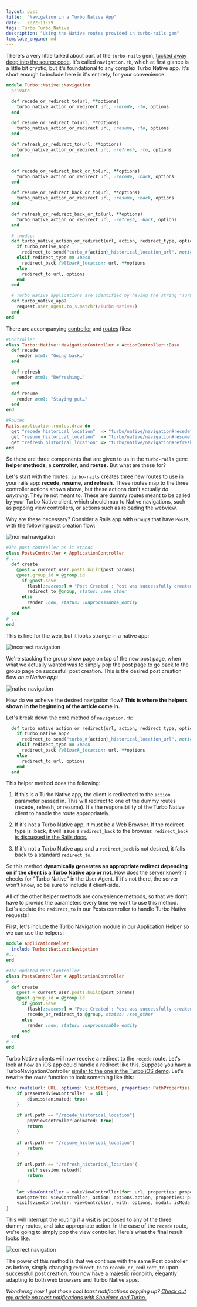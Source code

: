 ```yaml
---
layout: post
title:  "Navigation in a Turbo Native App"
date:   2022-11-29 
tags: Turbo Turbo_Native 
description: "Using the Native routes provided in turbo-rails gem"
template_engine: md
---
```


There's a very little talked about part of the `turbo-rails` gem, [tucked away deep into the source code](https://github.com/hotwired/turbo-rails/blob/main/app/controllers/turbo/native/navigation.rb). It's called `navigation.rb`, which at first glance is a little bit cryptic, but it's foundational to any complex Turbo Native app. It's short enough to include here in it's entirety, for your convenience: 


```ruby
module Turbo::Native::Navigation
  private

  def recede_or_redirect_to(url, **options)
    turbo_native_action_or_redirect url, :recede, :to, options
  end

  def resume_or_redirect_to(url, **options)
    turbo_native_action_or_redirect url, :resume, :to, options
  end

  def refresh_or_redirect_to(url, **options)
    turbo_native_action_or_redirect url, :refresh, :to, options
  end


  def recede_or_redirect_back_or_to(url, **options)
    turbo_native_action_or_redirect url, :recede, :back, options
  end

  def resume_or_redirect_back_or_to(url, **options)
    turbo_native_action_or_redirect url, :resume, :back, options
  end

  def refresh_or_redirect_back_or_to(url, **options)
    turbo_native_action_or_redirect url, :refresh, :back, options
  end

  # :nodoc:
  def turbo_native_action_or_redirect(url, action, redirect_type, options = {})
    if turbo_native_app?
      redirect_to send("turbo_#{action}_historical_location_url", notice: options[:notice] || options.delete(:native_notice))
    elsif redirect_type == :back
      redirect_back fallback_location: url, **options
    else
      redirect_to url, options
    end
  end

  # Turbo Native applications are identified by having the string "Turbo Native" as part of their user agent.
  def turbo_native_app?
    request.user_agent.to_s.match?(/Turbo Native/)
  end
end
```

There are accompanying [controller](https://github.com/hotwired/turbo-rails/blob/main/app/controllers/turbo/native/navigation_controller.rb) and [routes](https://github.com/hotwired/turbo-rails/blob/main/config/routes.rb) files:

```ruby
#Controller
class Turbo::Native::NavigationController < ActionController::Base
  def recede
    render html: "Going back…"
  end

  def refresh
    render html: "Refreshing…"
  end

  def resume
    render html: "Staying put…"
  end
end

#Routes
Rails.application.routes.draw do
  get "recede_historical_location"  => "turbo/native/navigation#recede",  as: :turbo_recede_historical_location
  get "resume_historical_location"  => "turbo/native/navigation#resume",  as: :turbo_resume_historical_location
  get "refresh_historical_location" => "turbo/native/navigation#refresh", as: :turbo_refresh_historical_location
end
```

So there are three components that are given to us in the `turbo-rails` gem: **helper methods**, a **controller**, and **routes.** But what are these for?

Let's start with the routes. `turbo-rails` creates three new routes to use in your rails app: **recede, resume, and refresh**. These routes map to the three controller actions shown above, but these actions don't actually *do anything*. They're not meant to. These are dummy routes meant to be called by your Turbo Native client, which should map to Native navigations, such as popping view controllers, or actions such as reloading the webview. 

Why are these necessary? Consider a Rails app with `Group`s that have `Post`s, with the following post creation flow:

![normal navigation](https://res.cloudinary.com/dddjom6k3/image/upload/v1669768980/normal-nav_tjg0qo.png)

```ruby
#The post controller as it stands
class PostsController < ApplicationController
# ...
  def create
    @post = current_user.posts.build(post_params)
    @post.group_id = @group.id
      if @post.save
        flash[:success] = "Post Created : Post was successfully created."
        redirect_to @group, status: :see_other
      else
        render :new, status: :unprocessable_entity
      end
  end
# ...
end
```

This is fine for the web, but it looks strange in a native app:

![incorrect navigation](https://res.cloudinary.com/dddjom6k3/image/upload/v1669767660/group-post-incorrect_qkqpqb.gif)

We're stacking the group show page on top of the new post page, when what we actually wanted was to simply pop the post page to go back to the group page on succesfull post creation. This is the desired post creation flow *on a Native app*:

![native navigation](https://res.cloudinary.com/dddjom6k3/image/upload/v1669768980/native-nav_cgmnx4.png)

How do we acheive the desired navigation flow? **This is where the helpers shown in the beginning of the article come in.**

Let's break down the core method of `navigation.rb`:

```ruby
  def turbo_native_action_or_redirect(url, action, redirect_type, options = {})
    if turbo_native_app?
      redirect_to send("turbo_#{action}_historical_location_url", notice: options[:notice] || options.delete(:native_notice))
    elsif redirect_type == :back
      redirect_back fallback_location: url, **options
    else
      redirect_to url, options
    end
  end
```

This helper method does the following:

1. If this is a Turbo Native app, the client is redirected to the `action` parameter passed in. This will redirect to one of the dummy routes (recede, refresh, or resume). It's the responsibility of the Turbo Native client to handle the route appropriately.

2. If it's not a Turbo Native app, it must be a Web Browser. If the redirect type is :back, it will issue a `redirect_back` to the browser. `redirect_back` [is discussed in the Rails docs.](https://apidock.com/rails/v5.0.0.1/ActionController/Redirecting/redirect_back)

3. If it's not a Turbo Native app and a `redirect_back` is not desired, it falls back to a standard `redirect_to`.

So this method **dynamically generates an appropriate redirect depending on if the client is a Turbo Native app or not**. How does the server know? It checks for "Turbo Native" in the User Agent. If it's not there, the server won't know, so be sure to include it client-side.

All of the other helper methods are convenience methods, so that we don't have to provide the parameters every time we want to use this method. Let's update the `redirect_to` in our Posts controller to handle Turbo Native requests!

First, let's include the Turbo Navigation module in our Application Helper so we can use the helpers:

```ruby
module ApplicationHelper
  include Turbo::Native::Navigation
#...
end

```

```ruby
#The updated Post Controller
class PostsController < ApplicationController
# ...
  def create
    @post = current_user.posts.build(post_params)
    @post.group_id = @group.id
      if @post.save
        flash[:success] = "Post Created : Post was successfully created."
        recede_or_redirect_to @group, status: :see_other
      else
        render :new, status: :unprocessable_entity
      end
  end
# ...
end
```

Turbo Native clients will now receive a redirect to the `recede` route. Let's look at how an iOS app could handle a redirect like this. Suppose you have a TurboNavigationController [similar to the one in the Turbo iOS demo](https://github.com/hotwired/turbo-ios/blob/main/Demo/Navigation/TurboNavigationController.swift). Let's rewrite the `route` function to look something like this:

```swift
func route(url: URL, options: VisitOptions, properties: PathProperties) {
    if presentedViewController != nil {
        dismiss(animated: true)
    }
    
    if url.path == "/recede_historical_location"{
        popViewController(animated: true)
        return
    }
    
    if url.path == "/resume_historical_location"{
        return
    }
    
    if url.path == "/refresh_historical_location"{
        self.session.reload()
        return
    }
    
    let viewController = makeViewController(for: url, properties: properties)
    navigate(to: viewController, action: options.action, properties: properties)
    visit(viewController: viewController, with: options, modal: isModal(properties))
}
```

This will interrupt the routing if a visit is proposed to any of the three dummy routes, and take appropriate action. In the case of the `recede` route, we're going to simply pop the view controller. Here's what the final result looks like. 

![correct navigation](https://res.cloudinary.com/dddjom6k3/image/upload/v1669848701/Simulator_Screen_Recording_-_iPhone_14_Pro_-_2022-11-30_at_14.48.46_jmei6w.gif)

The power of this method is that we continue with the same Post controller as before, simply changing `redirect_to` to `recede_or_redirect_to` upon successfull post creation. You now have a majestic monolith, elegantly adapting to both web browsers and Turbo Native apps.

*Wondering how I got those cool toast notifications popping up? [Check out my article on toast notifications with Shoelace and Turbo.](https://izaguirrejoe.dev/2022/11/09/toast-alerts-shoelace-stimulus/)*
